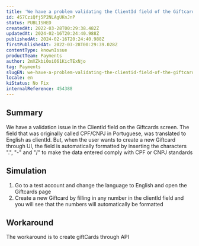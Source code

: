 ```yaml
---
title: 'We have a problem validating the ClientId field of the Giftcard on admin'
id: 4S7CziQfj5P2NLAgUKnJnP
status: PUBLISHED
createdAt: 2022-03-28T00:29:38.482Z
updatedAt: 2024-02-16T20:24:40.988Z
publishedAt: 2024-02-16T20:24:40.988Z
firstPublishedAt: 2022-03-28T00:29:39.028Z
contentType: knownIssue
productTeam: Payments
author: 2mXZkbi0oi061KicTExNjo
tag: Payments
slugEN: we-have-a-problem-validating-the-clientid-field-of-the-giftcard-on-admin
locale: en
kiStatus: No Fix
internalReference: 454388
---
```


## Summary


We have a validation issue in the ClientId field on the Giftcards screen. The field that was originally called CPF/CNPJ in Portuguese, was translated to English as clientId. But, when the user wants to create a new Giftcard through UI, the field is automatically formatted by inserting the characters ".", "-" and "/" to make the data entered comply with CPF or CNPJ standards



## Simulation



1. Go to a test account and change the language to English and open the Giftcards page
2. Create a new Giftcard by filling in any number in the clientId field and you will see that the numbers will automatically be formatted



## Workaround


The workaround is to create giftCards through API


